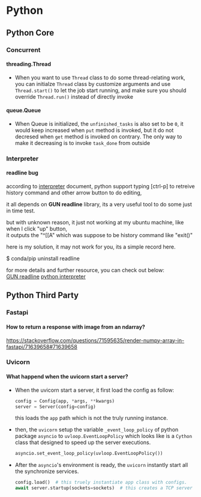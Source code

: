 # Python

## Python Core

### Concurrent

#### threading.Thread

- When you want to use `Thread` class to do some thread-relating work, you can initialze `Thread` class by customize arguments and use `Thread.start()` to let the job start running, and make sure you should override `Thread.run()` instead of directly invoke

#### queue.Queue

- When Queue is initialized, the `unfinished_tasks` is also set to be `0`, it would keep increased when `put` method is invoked, but it do not decresed when `get` method is invoked on contrary. The only way to make it decreasing is to invoke `task_done` from outside



### Interpreter

#### readline bug

according to [interpreter](https://docs.python.org/3/tutorial/interpreter.html) document,
python support typing [ctrl-p] to retreive history command and other arrow button to do editing, 

it all depends on **GUN readline** library, its a very useful tool to do some just in time test.   

but with unknown reason, it just not working at my ubuntu machine, like when I click "up" button,   
it outputs the "^[[A" which was suppose to be history command like "exit()"

here is my solution, it may not work for you, its a simple record here.

$ conda/pip uninstall readline

for more details and further resource, you can check out below:  
[GUN readline](https://tiswww.case.edu/php/chet/readline/readline.html)
[python interpreter](https://docs.python.org/3/tutorial/interpreter.html)


## Python Third Party

### Fastapi

#### How to return a response with image from an ndarray?
https://stackoverflow.com/questions/71595635/render-numpy-array-in-fastapi/71639658#71639658

### Uvicorn

#### What happend when the uvicorn start a server?
- When the uvicorn start a server, it first load the config as follow:
    ```Python
    config = Config(app, *args, **kwargs)
    server = Server(config=config)
    ```
    this loads the `app` path which is not the truly running instance.

- then, the `uvicorn` setup the variable `_event_loop_policy` of python package `asyncio` to `uvloop.EventLoopPolicy` which looks like is a `Cython` class that designed to speed up the server executions.
    ```Python
    asyncio.set_event_loop_policy(uvloop.EventLoopPolicy())
    ```

- After the `asyncio`'s environment is ready, the `uvicorn` instantly start all the synchronize services.
    ```Python
    config.load()  # this truely instantiate app class with configs.
    await server.startup(sockets=sockets)  # this creates a TCP server which take full use of uvloop 
    ```
